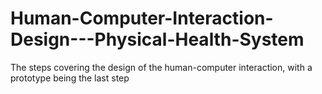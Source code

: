 # Human-Computer-Interaction-Design---Physical-Health-System
The steps covering the design of the human-computer interaction, with a prototype being the last step


